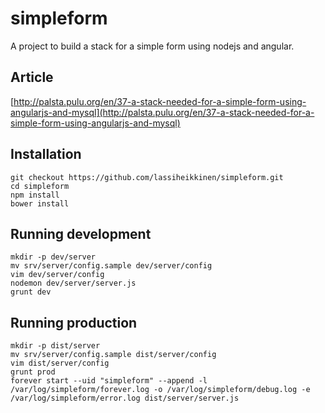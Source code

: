 simpleform
==========

A project to build a stack for a simple form using nodejs and angular.

## Article

[http://palsta.pulu.org/en/37-a-stack-needed-for-a-simple-form-using-angularjs-and-mysql](http://palsta.pulu.org/en/37-a-stack-needed-for-a-simple-form-using-angularjs-and-mysql)

## Installation

```
git checkout https://github.com/lassiheikkinen/simpleform.git
cd simpleform
npm install
bower install
```

## Running development

```
mkdir -p dev/server
mv srv/server/config.sample dev/server/config
vim dev/server/config
nodemon dev/server/server.js
grunt dev
```

## Running production

```
mkdir -p dist/server
mv srv/server/config.sample dist/server/config
vim dist/server/config
grunt prod
forever start --uid "simpleform" --append -l /var/log/simpleform/forever.log -o /var/log/simpleform/debug.log -e /var/log/simpleform/error.log dist/server/server.js
```

